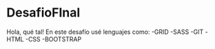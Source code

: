 # DesafioFInal

Hola, qué tal!
En este desafío usé lenguajes como:
-GRID
-SASS
-GIT
-HTML
-CSS
-BOOTSTRAP
